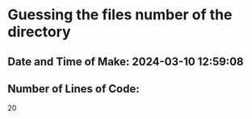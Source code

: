 # Guessing the files number of the directory

## Date and Time of Make: 2024-03-10 12:59:08

## Number of Lines of Code:
20
